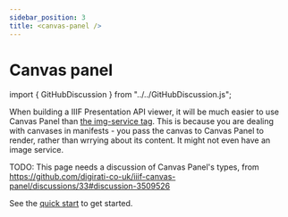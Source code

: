 ```yaml
---
sidebar_position: 3
title: <canvas-panel />
---
```


# Canvas panel

import { GitHubDiscussion } from "../../GitHubDiscussion.js";


When building a IIIF Presentation API viewer, it will be much easier to use Canvas Panel than [the img-service tag](./single-image-service). This is because you are dealing with canvases in manifests - you pass the canvas to Canvas Panel to render, rather than wrrying about its content. It might not even have an image service.


TODO: This page needs a discussion of Canvas Panel's types, from https://github.com/digirati-co-uk/iiif-canvas-panel/discussions/33#discussion-3509526

See the [quick start](../intro) to get started.